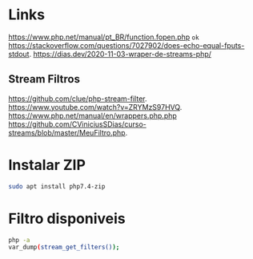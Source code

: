 # Links
https://www.php.net/manual/pt_BR/function.fopen.php `ok`
https://stackoverflow.com/questions/7027902/does-echo-equal-fputs-stdout.
https://dias.dev/2020-11-03-wraper-de-streams-php/


## Stream Filtros
https://github.com/clue/php-stream-filter.
https://www.youtube.com/watch?v=ZRYMzS97HVQ.
https://www.php.net/manual/en/wrappers.php.php
https://github.com/CViniciusSDias/curso-streams/blob/master/MeuFiltro.php.





# Instalar ZIP
```bash
sudo apt install php7.4-zip
```


# Filtro disponiveis
```bash
php -a
var_dump(stream_get_filters());
```
